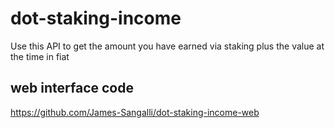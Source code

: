 # dot-staking-income
Use this API to get the amount you have earned via staking plus the value at the time in fiat

## web interface code
https://github.com/James-Sangalli/dot-staking-income-web
